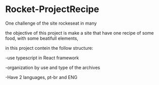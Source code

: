 # Rocket-ProjectRecipe
One challenge of the site rockeseat in many

the objective of this project is make a site that have one recipe of some food, with some beatifull elements,

in this project contein the follow structure:

-use typescript in React framework

-organization by use and type of the archives

-Have 2 languages, pt-br and ENG